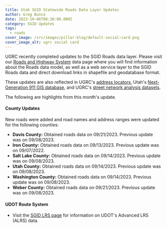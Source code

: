 ```yaml
---
title: Utah SGID Statewide Roads Data Layer Updates
author: Greg Bunce
date: 2023-10-06T08:30:00.000Z
category: SGID Updates
tags:
  - roads
cover_image: /src/images/pillar-blog/default-social-card.png
cover_image_alt: ugrc social card
---
```


UGRC recently completed updates to the SGID Roads data layer. Please visit our [Roads and Highway System](/products/sgid/transportation/road-centerlines) data page where you will find information about the Roads data model, as well as a web service layer to the SGID Roads data and direct download links in shapefile and geodatabase format.

These updates are also reflected in UGRC's [address locators](/products/sgid/address), Utah's [Next-Generation 911 GIS database](/products//solutions/for-emergency-response), and UGRC's [street network analysis datasets](/products/sgid/transportation/street-network).

The following are highlights from this month's update.

#### County Updates

New roads were added and road names and address ranges were updated for the following counties:

- **Davis County:** Obtained roads data on 09/21/2023. Previous update was on 09/08/2023.
- **Iron County:** Obtained roads data on 09/13/2023. Previous update was on 09/07/2022.
- **Salt Lake County:** Obtained roads data on 09/14/2023. Previous update was on 09/08/2023.
- **Utah County:** Obtained roads data on 09/14/2023. Previous update was on 09/08/2023.
- **Washington County:** Obtained roads data on 09/14/2023. Previous update was on 09/08/2023.
- **Weber County:** Obtained roads data on 09/21/2023. Previous update was on 09/08/2023.

#### UDOT Route System

- Visit the [SGID LRS page](/products/sgid/transportation/road-centerlines) for information on UDOT's Advanced LRS (ALRS) data.
